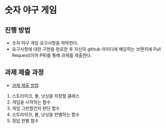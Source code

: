 # 숫자 야구 게임
## 진행 방법
* 숫자 야구 게임 요구사항을 파악한다.
* 요구사항에 대한 구현을 완료한 후 자신의 github 아이디에 해당하는 브랜치에 Pull Request(이하 PR)를 통해 과제를 제출한다.

## 과제 제출 과정
* [과제 제출 방법](https://github.com/next-step/nextstep-docs/tree/master/precourse)

1. 스트라이크, 볼, 낫싱을 저장할 클래스
2. 게임을 시작하는 함수
3. 게임 그만할건지 판단 함수
4. 스트라이크, 볼, 낫싱을 판별하는 함수
5. 정답 판별 함수
